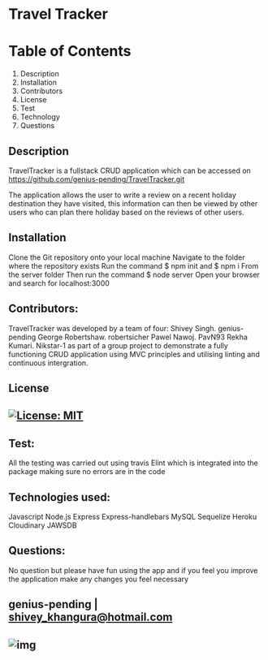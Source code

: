 # Travel Tracker

# Table of Contents
1. Description
2. Installation
3. Contributors
4. License
5. Test
6. Technology
7. Questions


## Description
TravelTracker is a fullstack CRUD application which can be accessed on https://github.com/genius-pending/TravelTracker.git

The application allows the user to write a review on a recent holiday destination they have visited, this information can then be viewed by other users who can plan there
holiday based on the reviews of other users.

## Installation
Clone the Git repository onto your local machine
Navigate to the folder where the repository exists
Run the command $ npm init and $ npm i
From the server folder
Then run the command $ node server
Open your browser and search for localhost:3000

## Contributors: 
TravelTracker was developed by a team of four:
Shivey Singh. genius-pending
George Robertshaw. robertsicher
Pawel Nawoj. PavN93 
Rekha Kumari. Nikstar-1
as part of a group project to demonstrate a fully functioning CRUD application using MVC principles and utilising linting and continuous intergration.

## License
## [![License: MIT](https://img.shields.io/badge/License-MIT-yellow.svg)](https://opensource.org/licenses/MIT)

## Test:
All the testing was carried out using travis Elint which is integrated into the package making sure no errors are in the code 

## Technologies used:
Javascript
Node.js
Express
Express-handlebars
MySQL
Sequelize
Heroku
Cloudinary
JAWSDB

## Questions:

No question but please have fun using the app and if you feel you improve the application make any changes you feel necessary

## genius-pending | shivey_khangura@hotmail.com
## ![img](https://avatars2.githubusercontent.com/u/67982777?v=4)










